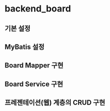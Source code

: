 # backend_board

## 기본 설정
## MyBatis 설정
## Board Mapper 구현
## Board Service 구현
## 프레젠테이션(웹) 계층의 CRUD 구현